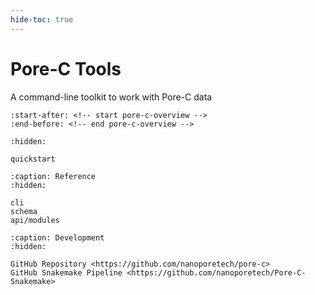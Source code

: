 ```yaml
---
hide-toc: true
---
```


# Pore-C Tools

A command-line toolkit to work with Pore-C data

```{include} ../README.md
:start-after: <!-- start pore-c-overview -->
:end-before: <!-- end pore-c-overview -->
```

```{toctree}
:hidden:

quickstart
```

```{toctree}
:caption: Reference
:hidden:

cli
schema
api/modules
```

```{toctree}
:caption: Development
:hidden:

GitHub Repository <https://github.com/nanoporetech/pore-c>
GitHub Snakemake Pipeline <https://github.com/nanoporetech/Pore-C-Snakemake>
```
